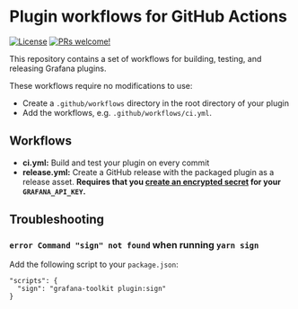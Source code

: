 # Plugin workflows for GitHub Actions

[![License](https://img.shields.io/github/license/grafana/plugin-workflows)](LICENSE)
[![PRs welcome!](https://img.shields.io/badge/PRs-welcome-brightgreen.svg)](#contribute)

This repository contains a set of workflows for building, testing, and releasing Grafana plugins.

These workflows require no modifications to use:

- Create a `.github/workflows` directory in the root directory of your plugin
- Add the workflows, e.g. `.github/workflows/ci.yml`.

## Workflows

- **ci.yml:** Build and test your plugin on every commit
- **release.yml:** Create a GitHub release with the packaged plugin as a release asset. **Requires that you [create an encrypted secret](https://docs.github.com/en/free-pro-team@latest/actions/reference/encrypted-secrets) for your `GRAFANA_API_KEY`.**

## Troubleshooting

### `error Command "sign" not found` when running `yarn sign`

Add the following script to your `package.json`:

```
"scripts": {
  "sign": "grafana-toolkit plugin:sign"
}
```
